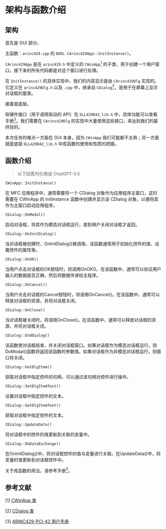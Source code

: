 # 架构与函数介绍

## 架构

首先是 GUI 部分。

主函数：`arinc429.cpp` 的 `BOOL CArinc429App::InitInstance()`。

`CArinc429App` 是在 `arinc429.h` 中定义的 `CWinApp`[<sup>1</sup>](#refer-anchor-1) 的子类，用于创建一个用户窗口。接下来的所有代码都是对这个窗口进行处理。

在 `InitInstance()` 的具体实现中，我们的内容显示是由 `CArinc429Dlg` 实现的。它定义在 `arinc429Dlg.h` 以及 `.cpp` 中，继承自 `CDialog`[<sup>2</sup>](#refer-anchor-2)，是用于在屏幕上显示对话框的基类。

接着是底层。

软硬件接口（用于调用驱动的 API）在 `DLL429D42_lib.h` 中，具体功能可以查看手册[<sup>3</sup>](#refer-anchor-3)。我们需要在 `CArinc429Dlg` 的实现中大量使用这些接口，来达到我们的最终目的。

本次任务的难点一方面在 GUI 本身，因为 `CWinApp` 我们可能都不太熟；另一方面就是底层 `DLL429D42_lib.h` 中库函数的使用和性质的把握。

## 函数介绍

> 以下回答均引用自 ChatGPT-3.5

`CWinApp::InitInstance()`

在 MFC 应用程序中，通常需要将一个 CDialog 对象作为应用程序主窗口，这时需要在 CWinApp 的 InitInstance 函数中创建并显示该 CDialog 对象，以便将其作为主窗口启动应用程序。

`CDialog::DoModal()`

启动对话框，将其作为模态对话框运行，直到用户关闭对话框才返回。

`CDialog::OnInitDialog()`

当对话框被创建时，OnInitDialog()被调用。该函数通常用于初始化控件的值、设置控件的属性等。

`CDialog::OnOK()`

当用户点击对话框的OK按钮时，将调用OnOK()。在该函数中，通常可以验证用户输入的数据是否正确，然后将数据传递给主程序。

`CDialog::OnCancel()`

当用户点击对话框的Cancel按钮时，将调用OnCancel()。在该函数中，通常可以释放对话框的资源，并将对话框关闭。

`CDialog::OnClose()`

当对话框被关闭时，将调用OnClose()。在该函数中，通常可以释放对话框的资源，并将对话框关闭。

`CDialog::EndDialog()`

该函数使对话框结束，并关闭对话框窗口。如果对话框作为模态对话框运行，则DoModal()函数将返回该函数的参数值。如果对话框作为非模态对话框运行，则窗口将关闭。

`CDialog::GetDlgItem()`

获取对话框中指定控件的句柄，可以通过该句柄对控件进行操作。

`CDialog::SetDlgItemText()`

设置对话框中指定控件的文本。

`CDialog::GetDlgItemText()`

获取对话框中指定控件的文本。

`CDialog::UpdateData()`

将对话框中的控件的值更新到关联的变量中。

`CDialog::DoDataExchange()`

在OnInitDialog()中，将对话框控件的值与变量进行关联。在UpdateData()中，将变量的值更新到对话框控件中。

关于库函数的用法，请参考手册[<sup>3</sup>](#refer-anchor-3)。

## 参考文献

<div id="refer-anchor-1"></div>

[1] [CWinApp 类](https://learn.microsoft.com/zh-cn/cpp/mfc/reference/cwinapp-class?view=msvc-170)

<div id="refer-anchor-2"></div>

[2] [CDialog 类](https://learn.microsoft.com/zh-cn/cpp/mfc/reference/cdialog-class?view=msvc-170)

<div id="refer-anchor-3"></div>

[3] [ARINC429-PCI-42 用户手册](./ARINC429-PCI-42%20manual.pdf)
